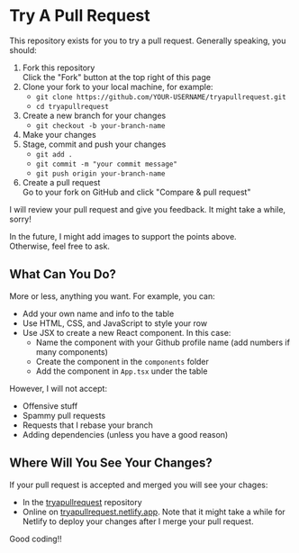 # Try A Pull Request

This repository exists for you to try a pull request.
Generally speaking, you should:

1. Fork this repository  
   Click the "Fork" button at the top right of this page
2. Clone your fork to your local machine, for example:
   - `git clone https://github.com/YOUR-USERNAME/tryapullrequest.git`
   - `cd tryapullrequest`
3. Create a new branch for your changes
   - `git checkout -b your-branch-name`
4. Make your changes
5. Stage, commit and push your changes
   - `git add .`
   - `git commit -m "your commit message"`
   - `git push origin your-branch-name`
6. Create a pull request  
   Go to your fork on GitHub and click "Compare & pull request"

I will review your pull request and give you feedback.
It might take a while, sorry!

In the future, I might add images to support the points above.  
Otherwise, feel free to ask.

## What Can You Do?

More or less, anything you want.
For example, you can:

- Add your own name and info to the table
- Use HTML, CSS, and JavaScript to style your row
- Use JSX to create a new React component. In this case:
  - Name the component with your Github profile name (add numbers if many components)
  - Create the component in the `components` folder
  - Add the component in `App.tsx` under the table

However, I will not accept:

- Offensive stuff
- Spammy pull requests
- Requests that I rebase your branch
- Adding dependencies (unless you have a good reason)

## Where Will You See Your Changes?

If your pull request is accepted and merged you will see your chages:

- In the [tryapullrequest](https://github.com/lorenzojkrl/tryapullrequest) repository
- Online on [tryapullrequest.netlify.app](https://tryapullrequest.netlify.app/). Note that it might take a while for Netlify to deploy your changes after I merge your pull request.

Good coding!!
